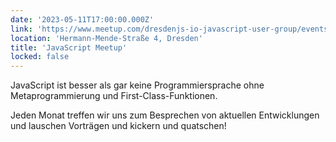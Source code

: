 ```yaml
---
date: '2023-05-11T17:00:00.000Z'
link: 'https://www.meetup.com/dresdenjs-io-javascript-user-group/events/wwdfrqyfchbpb/'
location: 'Hermann-Mende-Straße 4, Dresden'
title: 'JavaScript Meetup'
locked: false
---
```

JavaScript ist besser als gar keine Programmiersprache ohne Metaprogrammierung und First-Class-Funktionen.

Jeden Monat treffen wir uns zum Besprechen von aktuellen Entwicklungen und lauschen Vorträgen und kickern und quatschen!
